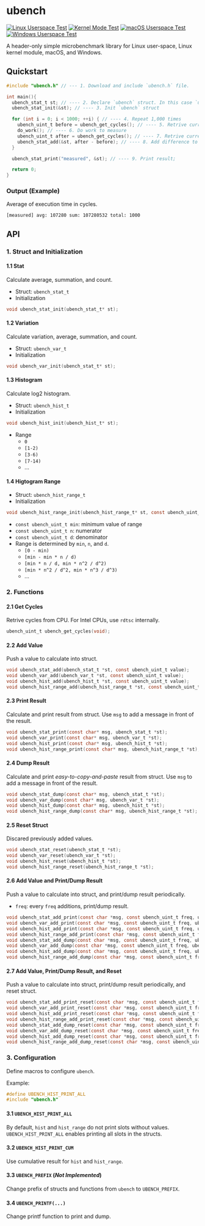 # ubench

[![Linux Userspace Test](https://github.com/Pusnow/ubench/actions/workflows/linux-test.yml/badge.svg)](https://github.com/Pusnow/ubench/actions/workflows/linux-test.yml)
[![Kernel Mode Test](https://github.com/Pusnow/ubench/actions/workflows/kernel-test.yml/badge.svg)](https://github.com/Pusnow/ubench/actions/workflows/kernel-test.yml)
[![macOS Userspace Test](https://github.com/Pusnow/ubench/actions/workflows/macos-test.yml/badge.svg)](https://github.com/Pusnow/ubench/actions/workflows/macos-test.yml)
[![Windows Userspace Test](https://github.com/Pusnow/ubench/actions/workflows/windows-test.yml/badge.svg)](https://github.com/Pusnow/ubench/actions/workflows/windows-test.yml)

A header-only simple microbenchmark library for Linux user-space, Linux kernel module, macOS, and Windows.

## Quickstart

```c
#include "ubench.h" // --- 1. Download and include `ubench.h` file.

int main(){
  ubench_stat_t st; // ---- 2. Declare `ubench` struct. In this case `ubench_stat_t`.
  ubench_stat_init(&st); // ---- 3. Init `ubench` struct

  for (int i = 0; i < 1000; ++i) { // ---- 4. Repeat 1,000 times
    ubench_uint_t before = ubench_get_cycles(); // ---- 5. Retrive current cycles
    do_work(); // ---- 6. Do work to measure
    ubench_uint_t after = ubench_get_cycles(); // ---- 7. Retrive current cycles
    ubench_stat_add(&st, after - before); // ---- 8. Add difference to `st`
  }

  ubench_stat_print("measured", &st); // ---- 9. Print result;

  return 0;
}
```

### Output (Example)

Average of execution time in cycles.

```
[measured] avg: 107280 sum: 107280532 total: 1000
```

## API

### 1. Struct and Initialization

#### 1.1 Stat

Calculate average, summation, and count.

* Struct: `ubench_stat_t`
* Initialization

```c
void ubench_stat_init(ubench_stat_t* st);
```

#### 1.2 Variation

Calculate variation, average, summation, and count.

* Struct: `ubench_var_t`
* Initialization

```c
void ubench_var_init(ubench_stat_t* st);
```

#### 1.3 Histogram

Calculate log2 histogram.

* Struct: `ubench_hist_t`
* Initialization

```c
void ubench_hist_init(ubench_hist_t* st);
```

* Range
  * `0`
  * `[1-2)`
  * `[3-6)`
  * `[7-14)`
  * ...

#### 1.4 Higtogram Range

* Struct: `ubench_hist_range_t`
* Initialization

```c
void ubench_hist_range_init(ubench_hist_range_t* st, const ubench_uint_t min, const ubench_uint_t n, const ubench_uint_t d);
```

* `const ubench_uint_t min`: minimum value of range
* `const ubench_uint_t n`: numerator
* `const ubench_uint_t d`: denominator
* Range is determined by `min`, `n`, and `d`.
  * `[0 - min)`
  * `[min - min * n / d)`
  * `[min * n / d, min * n^2 / d^2)`
  * `[min * n^2 / d^2, min * n^3 / d^3)`
  * ...

### 2. Functions

#### 2.1 Get Cycles

Retrive cycles from CPU. For Intel CPUs, use `rdtsc` internally.

```c
ubench_uint_t ubench_get_cycles(void);
```

#### 2.2 Add Value

Push a value to calculate into struct.

```c
void ubench_stat_add(ubench_stat_t *st, const ubench_uint_t value);
void ubench_var_add(ubench_var_t *st, const ubench_uint_t value);
void ubench_hist_add(ubench_hist_t *st, const ubench_uint_t value);
void ubench_hist_range_add(ubench_hist_range_t *st, const ubench_uint_t value);
```

#### 2.3 Print Result

Calculate and print result from struct. Use `msg` to add a message in front of the result.

```c
void ubench_stat_print(const char* msg, ubench_stat_t *st);
void ubench_var_print(const char* msg, ubench_var_t *st);
void ubench_hist_print(const char* msg, ubench_hist_t *st);
void ubench_hist_range_print(const char* msg, ubench_hist_range_t *st);
```

#### 2.4 Dump Result

Calculate and print *easy-to-copy-and-paste* result from struct. Use `msg` to add a message in front of the result.

```c
void ubench_stat_dump(const char* msg, ubench_stat_t *st);
void ubench_var_dump(const char* msg, ubench_var_t *st);
void ubench_hist_dump(const char* msg, ubench_hist_t *st);
void ubench_hist_range_dump(const char* msg, ubench_hist_range_t *st);
```

#### 2.5 Reset Struct

Discared previously added values.

```c
void ubench_stat_reset(ubench_stat_t *st);
void ubench_var_reset(ubench_var_t *st);
void ubench_hist_reset(ubench_hist_t *st);
void ubench_hist_range_reset(ubench_hist_range_t *st);
```

#### 2.6 Add Value and Print/Dump Result

Push a value to calculate into struct, and print/dump result periodically.

* `freq`: every `freq` additions, print/dump result.

```c
void ubench_stat_add_print(const char *msg, const ubench_uint_t freq, ubench_stat_t *st, const ubench_uint_t value);
void ubench_var_add_print(const char *msg, const ubench_uint_t freq, ubench_var_t *st, const ubench_uint_t value);
void ubench_hist_add_print(const char *msg, const ubench_uint_t freq, ubench_hist_t *st, const ubench_uint_t value);
void ubench_hist_range_add_print(const char *msg, const ubench_uint_t freq, ubench_hist_range_t *st, const ubench_uint_t value);
void ubench_stat_add_dump(const char *msg, const ubench_uint_t freq, ubench_stat_t *st, const ubench_uint_t value);
void ubench_var_add_dump(const char *msg, const ubench_uint_t freq, ubench_var_t *st, const ubench_uint_t value);
void ubench_hist_add_dump(const char *msg, const ubench_uint_t freq, ubench_hist_t *st, const ubench_uint_t value);
void ubench_hist_range_add_dump(const char *msg, const ubench_uint_t freq, ubench_hist_range_t *st, const ubench_uint_t value);
```

#### 2.7 Add Value, Print/Dump Result, and Reset

Push a value to calculate into struct, print/dump result periodically, and reset struct.

```c
void ubench_stat_add_print_reset(const char *msg, const ubench_uint_t freq, ubench_stat_t *st, const ubench_uint_t value);
void ubench_var_add_print_reset(const char *msg, const ubench_uint_t freq, ubench_var_t *st, const ubench_uint_t value);
void ubench_hist_add_print_reset(const char *msg, const ubench_uint_t freq, ubench_hist_t *st, const ubench_uint_t value);
void ubench_hist_range_add_print_reset(const char *msg, const ubench_uint_t freq, ubench_hist_range_t *st, const ubench_uint_t value);
void ubench_stat_add_dump_reset(const char *msg, const ubench_uint_t freq, ubench_stat_t *st, const ubench_uint_t value);
void ubench_var_add_dump_reset(const char *msg, const ubench_uint_t freq, ubench_var_t *st, const ubench_uint_t value);
void ubench_hist_add_dump_reset(const char *msg, const ubench_uint_t freq, ubench_hist_t *st, const ubench_uint_t value);
void ubench_hist_range_add_dump_reset(const char *msg, const ubench_uint_t freq, ubench_hist_range_t *st, const ubench_uint_t value);
```

### 3. Configuration

Define macros to configure `ubench`.

Example:

```c
#define UBENCH_HIST_PRINT_ALL
#include "ubench.h"
```

#### 3.1 `UBENCH_HIST_PRINT_ALL`

By default, `hist` and `hist_range` do not print slots without values.
`UBENCH_HIST_PRINT_ALL` enables printing all slots in the structs.

#### 3.2 `UBENCH_HIST_PRINT_CUM`

Use cumulative result for `hist` and `hist_range`.

#### 3.3 `UBENCH_PREFIX` (*Not Implemented*)

Change prefix of structs and functions from `ubench` to `UBENCH_PREFIX`.

#### 3.4 `UBENCH_PRINTF(...)`

Change printf function to print and dump.
